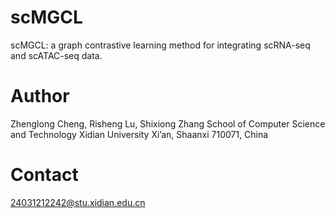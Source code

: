 # scMGCL
scMGCL: a graph contrastive learning method for integrating scRNA-seq and scATAC-seq data.

# Author
Zhenglong Cheng, Risheng Lu, Shixiong Zhang
School of Computer Science and Technology
Xidian University
Xi’an, Shaanxi 710071, China

# Contact
24031212242@stu.xidian.edu.cn
